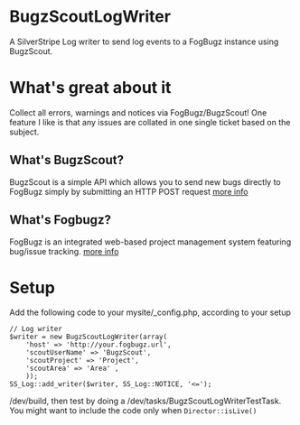 # BugzScoutLogWriter
A SilverStripe Log writer to send log events to a FogBugz instance using BugzScout.

# What's great about it
Collect all errors, warnings and notices via FogBugz/BugzScout! One feature I like is that any issues are collated in one single ticket based on the subject.

## What's BugzScout?
BugzScout is a simple API which allows you to send new bugs directly to FogBugz simply by submitting an HTTP POST request [more info](http://help.fogcreek.com/7566/bugzscout-for-automatic-crash-reporting)

## What's Fogbugz?
FogBugz is an integrated web-based project management system featuring bug/issue tracking. [more info](http://www.fogcreek.com/fogbugz/)

# Setup

Add the following code to your mysite/_config.php, according to your setup

    // Log writer
    $writer = new BugzScoutLogWriter(array(
	    'host' => 'http://your.fogbugz.url',
	    'scoutUserName' => 'BugzScout',
	    'scoutProject' => 'Project',
	    'scoutArea' => 'Area' ,
	    ));
    SS_Log::add_writer($writer, SS_Log::NOTICE, '<=');

/dev/build, then test by doing a /dev/tasks/BugzScoutLogWriterTestTask. You might want to include the code only when `Director::isLive()`
